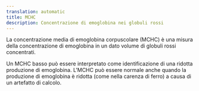 ```yaml
---
translation: automatic
title: MCHC
description: Concentrazione di emoglobina nei globuli rossi
---
```


La concentrazione media di emoglobina corpuscolare (MCHC) è una misura della concentrazione di emoglobina in un dato volume di globuli rossi concentrati.

Un MCHC basso può essere interpretato come identificazione di una ridotta produzione di emoglobina. L'MCHC può essere normale anche quando la produzione di emoglobina è ridotta (come nella carenza di ferro) a causa di un artefatto di calcolo.
